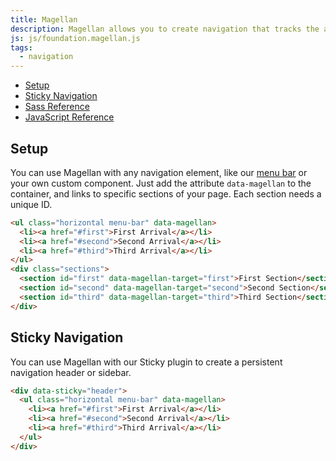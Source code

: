 ```yaml
---
title: Magellan
description: Magellan allows you to create navigation that tracks the active section of a page your user is in. Pair it with our Sticky plugin to create a fixed navigation element.
js: js/foundation.magellan.js
tags:
  - navigation
---
```


<nav data-magellan>
  <ul class="horizontal menu-bar">
    <li><a href="#setup">Setup</a></li>
    <li><a href="#sticky-navigation">Sticky Navigation</a></li>
    <li><a href="#sass-reference">Sass Reference</a></li>
    <li><a href="#javascript-reference">JavaScript Reference</a></li>
  </ul>
</nav>

## Setup

You can use Magellan with any navigation element, like our [menu bar](menu-bar.html) or your own custom component. Just add the attribute `data-magellan` to the container, and links to specific sections of your page. Each section needs a unique ID.

```html
<ul class="horizontal menu-bar" data-magellan>
  <li><a href="#first">First Arrival</a></li>
  <li><a href="#second">Second Arrival</a></li>
  <li><a href="#third">Third Arrival</a></li>
</ul>
<div class="sections">
  <section id="first" data-magellan-target="first">First Section</section>
  <section id="second" data-magellan-target="second">Second Section</section>
  <section id="third" data-magellan-target="third">Third Section</section>
</div>
```

## Sticky Navigation

You can use Magellan with our Sticky plugin to create a persistent navigation header or sidebar.

```html
<div data-sticky="header">
  <ul class="horizontal menu-bar" data-magellan>
    <li><a href="#first">First Arrival</a></li>
    <li><a href="#second">Second Arrival</a></li>
    <li><a href="#third">Third Arrival</a></li>
  </ul>
</div>
```
